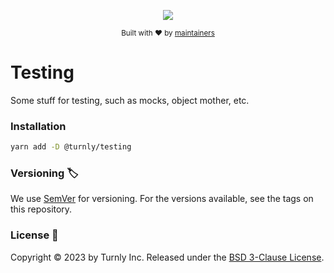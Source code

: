<div align="center">
  <p align="center">
      <a href="https://turnly.app" target="_blank" rel="noopener">
          <img src="https://raw.githubusercontent.com/turnly/turnly/main/docs/assets/github-header.png" />
      </a>
  </p>

  <p>
    <sub>
      Built with ❤︎ by
      <a href="https://github.com/turnly/turnly/blob/develop/OWNERS.md">
        maintainers
      </a>
    </sub>
  </p>
</div>

# Testing

Some stuff for testing, such as mocks, object mother, etc.

### Installation

```sh
yarn add -D @turnly/testing
```

### Versioning 🏷️

We use [SemVer](https://semver.org/spec/v2.0.0.html) for versioning.
For the versions available, see the tags on this repository.

### License 📝

Copyright © 2023 by Turnly Inc. Released under the [BSD 3-Clause License](/LICENSE).
